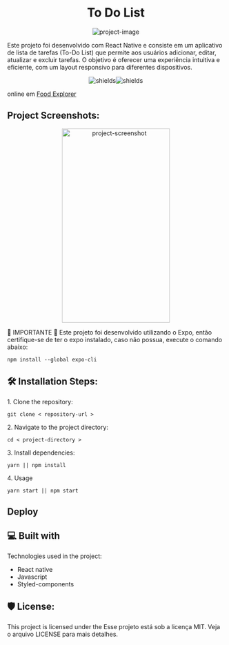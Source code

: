 <h1 align="center" id="title">To Do List</h1>


<p align="center"><img src="https://socialify.git.ci/joao-lgtm/To-Do-List/image?font=Raleway&language=1&name=1&owner=1&pattern=Formal+Invitation&stargazers=1&theme=Dark" alt="project-image"></p>

<p id="description">Este projeto foi desenvolvido com React Native e consiste em um aplicativo de lista de tarefas (To-Do List) que permite aos usuários adicionar, editar, atualizar e excluir tarefas. O objetivo é oferecer uma experiência intuitiva e eficiente, com um layout responsivo para diferentes dispositivos.</p>

<p align="center"><img src="https://img.shields.io/badge/Node-v22.13.1-blue" alt="shields"><img src="https://img.shields.io/badge/NPM-v8.15.0-green" alt="shields"></p>

<p>online em <a href="https://dapper-phoenix-9bf0cb.netlify.app">Food Explorer</a></p>

 <h2>Project Screenshots:</h2>

<p align="center"><img src="https://cdn.discordapp.com/attachments/1037719224107405415/1337246849329004604/image0.jpg?ex=67a6bfad&is=67a56e2d&hm=64274c63617bd2ea289acde470e4dad2da1a43e8d6ea27e3e2efc54d46bf641c&" alt="project-screenshot" width="250" height="450/"></p>



🚨 IMPORTANTE 🚨
Este projeto foi desenvolvido utilizando o Expo, então certifique-se de ter o expo instalado, caso não possua, execute o comando abaixo:


```
npm install --global expo-cli
```


<h2>🛠️ Installation Steps:</h2>

<p>1. Clone the repository:</p>

```
git clone < repository-url >
```

<p>2. Navigate to the project directory:</p>

```
cd < project-directory >
```

<p>3. Install dependencies:</p>

```
yarn || npm install
```

<p>4. Usage</p>

```
yarn start || npm start
```

<h2>Deploy</h2>

<h2>💻 Built with</h2>

Technologies used in the project:

*   React native
*   Javascript
*   Styled-components

<h2>🛡️ License:</h2>

This project is licensed under the Esse projeto está sob a licença MIT. Veja o arquivo LICENSE para mais detalhes.

